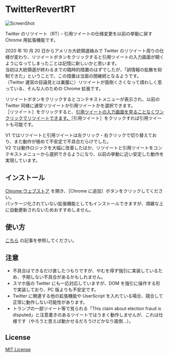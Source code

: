 
# TwitterRevertRT

![ScreenShot](https://user-images.githubusercontent.com/39271166/100163767-bf879400-2ef9-11eb-9d11-c2b4ea491139.png)

Twitter のリツイート（RT）・引用ツイートの仕様変更を以前の挙動に戻す Chrome 用拡張機能です。

2020 年 10 月 20 日からアメリカ大統領選絡みで Twitter のリツイート周りの仕様が変わり、リツイートボタンをクリックすると引用ツイートの入力画面が開くようになってしまったことは記憶に新しいかと思います。  
当初は大統領選が終わるまでの臨時的措置のはずでしたが、「誤情報の拡散を抑制できた」ということで、この措置は当面の間継続となるようです。  
（Twitter 運営の目論見とは裏腹に）リツイートが面倒くさくなって煩わしく思っている、そんな人のための Chrome 拡張です。

リツイートボタンをクリックするとコンテキストメニューが表示され、以前の Twitter 同様に通常リツイートか引用ツイートかを選択できます。  
［リツイート］をクリックすると、<u>引用ツイートの入力画面を見ることなくワンクリックでリツイートできます。</u>［引用ツイート］をクリックすれば引用ツイートも可能です。

V1 ではリツイートと引用ツイートは左クリック・右クリックで切り替えており、また動作が極めて不安定で不具合だらけでした。  
V2 では動作ロジックを大幅に改善したほか、リツイートと引用ツイートをコンテキストメニューから選択できるようになり、以前の挙動に近い安定した動作を実現しています。

## インストール

[Chrome ウェブストア](https://chrome.google.com/webstore/detail/twitterrevertrt/hdmjlgloijaconhgocaijgfghlchmmkn) を開き、［Chrome に追加］ボタンをクリックしてください。  
パッケージ化されていない拡張機能としてもインストールできますが、煩雑な上に自動更新されないためおすすめしません。

## 使い方

[こちら](https://blog.tsukumijima.net/article/twitter-revert-rt/) の記事を参照してください。

## 注意

- 不具合はできるだけ直したつもりですが、やむを得ず強引に実装しているため、予期しない不具合があるかもしれません。  
- スマホ版の Twitter にも一応対応していますが、DOM を強引に操作する形で実装しており、PC 版よりも不安定です。
- Twitter に関連する他の拡張機能や UserScript を入れている場合、競合して正常に動作しない可能性があります。
- トランプの一部ツイート等で見られる「This claim about election fraud is disputed」と注意書きのあるツイートではうまく動作しませんが、これは仕様です（やろうと思えば動かせるだろうけどかなり面倒…）。

## License

[MIT License](LICENSE.txt)
